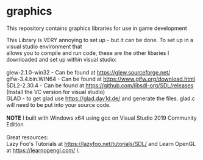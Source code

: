 # graphics
This repository contains graphics libraries for use in game development

This Library Is VERY annoying to set up - but it can be done. To set up in a visual studio environment that\
allows you to compile and run code, these are the other libaries I downloaded and set up within visual studio:\
\
glew-2.1.0-win32 - Can be found at https://glew.sourceforge.net/ \
glfw-3.4.bin.WIN64 - Can be found at https://www.glfw.org/download.html \
SDL2-2.30.4 - Can be found at https://github.com/libsdl-org/SDL/releases (Install the VC version for visual studio) \
GLAD - to get glad use https://glad.dav1d.de/ and generate the files. glad.c will need to be put into your source code. \
\
**NOTE** I built with Windows x64 using gcc on Visual Studio 2019 Community Edition\
\
Great resources:\
Lazy Foo's Tutorials at https://lazyfoo.net/tutorials/SDL/ and Learn OpenGL at https://learnopengl.com/ \

